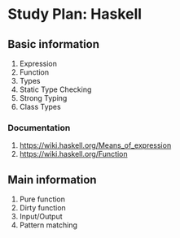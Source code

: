 # Study Plan: Haskell

## Basic information
   1. Expression
   2. Function
   3. Types
   4. Static Type Checking
   5. Strong Typing
   6. Class Types
   
   ### Documentation
   1. https://wiki.haskell.org/Means_of_expression
   2. https://wiki.haskell.org/Function

## Main information
   1. Pure function
   2. Dirty function 
   3. Input/Output
   4. Pattern matching
